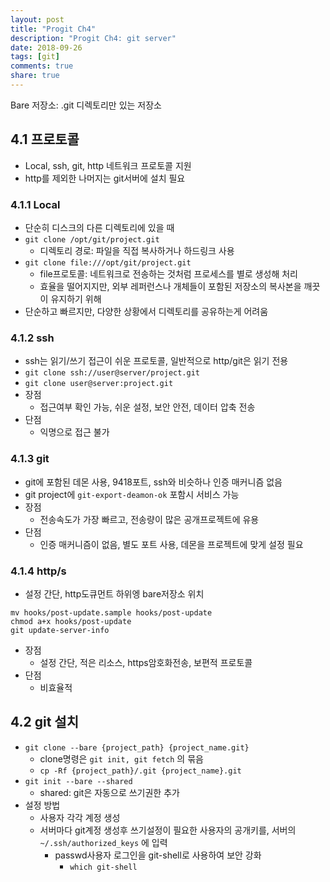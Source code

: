 ```yaml
---
layout: post
title: "Progit Ch4"
description: "Progit Ch4: git server"
date: 2018-09-26
tags: [git]
comments: true
share: true
---
```


Bare 저장소: .git 디렉토리만 있는 저장소

## 4.1 프로토콜
- Local, ssh, git, http 네트워크 프로토콜 지원
- http를 제외한 나머지는 git서버에 설치 필요

### 4.1.1 Local
- 단순히 디스크의 다른 디렉토리에 있을 때
- ```git clone /opt/git/project.git```
  - 디렉토리 경로: 파일을 직접 복사하거나 하드링크 사용
- ```git clone file:///opt/git/project.git```
  - file프로토콜: 네트워크로 전송하는 것처럼 프로세스를 별로 생성해 처리
  - 효율을 떨어지지만, 외부 레퍼런스나 개체들이 포함된 저장소의 복사본을 깨끗이 유지하기 위해
- 단순하고 빠르지만, 다양한 상황에서 디렉토리를 공유하는게 어려움

### 4.1.2 ssh
- ssh는 읽기/쓰기 접근이 쉬운 프로토콜, 일반적으로 http/git은 읽기 전용
- ```git clone ssh://user@server/project.git```
- ```git clone user@server:project.git```
- 장점
  - 접근여부 확인 가능, 쉬운 설정, 보안 안전, 데이터 압축 전송
- 단점
  - 익명으로 접근 불가
  
### 4.1.3 git
- git에 포함된 데몬 사용, 9418포트, ssh와 비슷하나 인증 매커니즘 없음
- git project에 ```git-export-deamon-ok``` 포함시 서비스 가능
- 장점
  - 전송속도가 가장 빠르고, 전송량이 많은 공개프로젝트에 유용
- 단점
  - 인증 매커니즘이 없음, 별도 포트 사용, 데몬을 프로젝트에 맞게 설정 필요

### 4.1.4 http/s
- 설정 간단, http도큐먼트 하위엥 bare저장소 위치
```
mv hooks/post-update.sample hooks/post-update
chmod a+x hooks/post-update
git update-server-info
```
- 장점
  - 설정 간단, 적은 리소스, https암호화전송, 보편적 프로토콜
- 단점
  - 비효율적


## 4.2 git 설치
- ```git clone --bare {project_path} {project_name.git}``` 
  - clone명령은 ```git init, git fetch``` 의 묶음
  - ```cp -Rf {project_path}/.git {project_name}.git```
- ```git init --bare --shared```
  - shared: git은 자동으로 쓰기권한 추가
- 설정 방법
  - 사용자 각각 계정 생성
  - 서버마다 git계정 생성후 쓰기설정이 필요한 사용자의 공개키를, 서버의 ```~/.ssh/authorized_keys``` 에 입력
    - passwd사용자 로그인을 git-shell로 사용하여 보안 강화
      - ```which git-shell```

